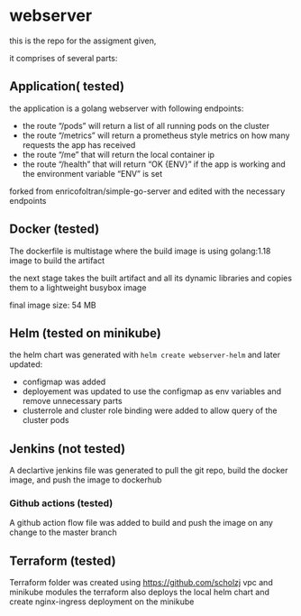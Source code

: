 # webserver

this is the repo for the assigment given,

it comprises of several parts:

## Application( tested)
the application is a golang webserver with following endpoints:
- the route “/pods” will return a list of all running pods on the cluster
- the route “/metrics” will return a prometheus style metrics on how many requests the app has received
- the route “/me” that will return the local container ip
- the route “/health” that will return “OK {ENV}” if the app is working and the environment variable “ENV” is set

forked from enricofoltran/simple-go-server and edited with the necessary endpoints

## Docker (tested)
The dockerfile is multistage where the build image is using golang:1.18 image to build the artifact

the next stage takes the built artifact and all its dynamic libraries and copies them to a lightweight busybox image

final image size: 54 MB

## Helm (tested on minikube)
the helm chart was generated with `helm create webserver-helm` and later updated:
 - configmap was added
 - deployement was updated to use the configmap as env variables and remove unnecessary parts
 - clusterrole and cluster role binding were added to allow query of the cluster pods

## Jenkins (not tested)
A declartive jenkins file was generated to pull the git repo, build the docker image, and push the image to dockerhub

### Github actions (tested)
A github action flow file was added to build and push the image on any change to the master branch


## Terraform (tested)
Terraform folder was created using https://github.com/scholzj vpc and minikube modules
the terraform also deploys the local helm chart and create nginx-ingress deployment on the minikube



